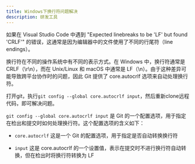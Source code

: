 ```yaml
---
title: Windows下换行符问题解决
description: 研发工具
---
```


如果在 Visual Studio Code 中遇到 "Expected linebreaks to be 'LF' but found 'CRLF'" 的错误，这通常是因为编辑器中的文件使用了不同的行尾符（line endings）。

换行符在不同的操作系统中有不同的表示方式。在 Windows 中，换行符通常是 CRLF（\r\n），而在 Unix/Linux 和 macOS 中通常是 LF（\n）。由于这种差异可能导致跨平台协作时的问题，因此 Git 提供了 core.autocrlf 选项来自动处理换行符。

打开git，执行`git config --global core.autocrlf input`，然后重新clone远程代码，即可解决问题。

`git config --global core.autocrlf input` 是 Git 的一个配置选项，用于指定在检出和提交时如何处理换行符。这个配置选项的含义如下：

* `core.autocrlf` 这是一个 Git 的配置选项，用于指定是否自动转换换行符

* `input` 这是 core.autocrlf 的一个设置值，表示在提交时不进行换行符自动转换，但在检出时将换行符转换为 LF
